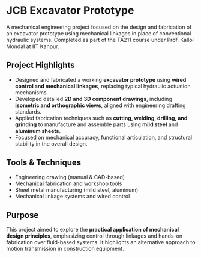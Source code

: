 # JCB Excavator Prototype

A mechanical engineering project focused on the design and fabrication of an excavator prototype using mechanical linkages in place of conventional hydraulic systems. Completed as part of the TA211 course under Prof. Kallol Mondal at IIT Kanpur.

## Project Highlights

- Designed and fabricated a working **excavator prototype** using **wired control and mechanical linkages**, replacing typical hydraulic actuation mechanisms.
- Developed detailed **2D and 3D component drawings**, including **isometric and orthographic views**, aligned with engineering drafting standards.
- Applied fabrication techniques such as **cutting, welding, drilling, and grinding** to manufacture and assemble parts using **mild steel** and **aluminum sheets**.
- Focused on mechanical accuracy, functional articulation, and structural stability in the overall design.

## Tools & Techniques

- Engineering drawing (manual & CAD-based)
- Mechanical fabrication and workshop tools
- Sheet metal manufacturing (mild steel, aluminum)
- Mechanical linkage systems and wired control

## Purpose

This project aimed to explore the **practical application of mechanical design principles**, emphasizing control through linkages and hands-on fabrication over fluid-based systems. It highlights an alternative approach to motion transmission in construction equipment.

